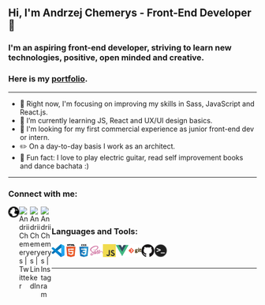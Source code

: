 ## Hi, I'm Andrzej Chemerys - Front-End Developer 👋

### I'm an aspiring front-end developer, striving to learn new technologies, positive, open minded and creative.

### Here is my [portfolio].

---

- 🔭 Right now, I'm focusing on improving my skills in Sass, JavaScript and React.js.
- 📖 I’m currently learning JS, React and UX/UI design basics.
- 🌼 I'm looking for my first commercial experience as junior front-end dev or intern.
- ✏️ On a day-to-day basis I work as an architect.
- 🎸 Fun fact: I love to play electric guitar, read self improvement books and dance bachata :)

---

### Connect with me:

[<img align="left" alt="Andrii Chemerys | Portfolio" width="22px" src="https://raw.githubusercontent.com/iconic/open-iconic/master/svg/globe.svg" />][portfolio]
[<img align="left" alt="Andrii Chemerys | Twitter" width="22px" src="https://cdn.jsdelivr.net/npm/simple-icons@v3/icons/facebook.svg" />][facebook]
[<img align="left" alt="Andrii Chemerys | LinkedIn" width="22px" src="https://cdn.jsdelivr.net/npm/simple-icons@v3/icons/linkedin.svg" />][linkedin]
[<img align="left" alt="Andrii Chemerys | Instagram" width="22px" src="https://cdn.jsdelivr.net/npm/simple-icons@v3/icons/instagram.svg" />][instagram]

<br />

### Languages and Tools:

<img align="left" alt="Visual Studio Code" width="26px" src="https://raw.githubusercontent.com/github/explore/80688e429a7d4ef2fca1e82350fe8e3517d3494d/topics/visual-studio-code/visual-studio-code.png" />
<img align="left" alt="HTML5" width="26px" src="https://raw.githubusercontent.com/github/explore/80688e429a7d4ef2fca1e82350fe8e3517d3494d/topics/html/html.png" />
<img align="left" alt="CSS3" width="26px" src="https://raw.githubusercontent.com/github/explore/80688e429a7d4ef2fca1e82350fe8e3517d3494d/topics/css/css.png" />
<img align="left" alt="Sass" width="26px" src="https://raw.githubusercontent.com/github/explore/80688e429a7d4ef2fca1e82350fe8e3517d3494d/topics/sass/sass.png" />
<img align="left" alt="JavaScript" width="26px" src="https://raw.githubusercontent.com/github/explore/80688e429a7d4ef2fca1e82350fe8e3517d3494d/topics/javascript/javascript.png" />
<img align="left" alt="React" width="26px" src="https://raw.githubusercontent.com/github/explore/80688e429a7d4ef2fca1e82350fe8e3517d3494d/topics/vue/vue.png" />
<img align="left" alt="Git" width="26px" src="https://raw.githubusercontent.com/github/explore/80688e429a7d4ef2fca1e82350fe8e3517d3494d/topics/git/git.png" />
<img align="left" alt="GitHub" width="26px" src="https://raw.githubusercontent.com/github/explore/78df643247d429f6cc873026c0622819ad797942/topics/github/github.png" />
<img align="left" alt="Terminal" width="26px" src="https://raw.githubusercontent.com/github/explore/80688e429a7d4ef2fca1e82350fe8e3517d3494d/topics/terminal/terminal.png" />

<br />
<br />

---

[portfolio]: https://andrzejchemerys.github.io/front-end_portfolio/dist/index.html
[facebook]: https://www.facebook.com/andrii.chemerys/
[instagram]: https://www.instagram.com/ari_chrs/
[linkedin]: https://www.linkedin.com/in/andrii-chemerys-b95074151/
